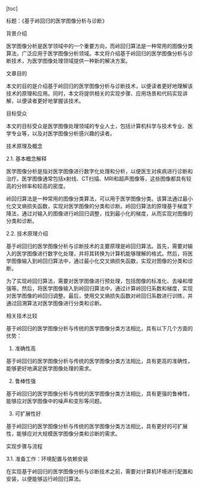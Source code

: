
[toc]                    
                
                
标题：《基于岭回归的医学图像分析与诊断》

背景介绍

医学图像分析是医学领域中的一个重要方向，而岭回归算法是一种常用的图像分类算法，广泛应用于医学图像分析领域。本文将介绍基于岭回归的医学图像分析与诊断技术，为医学图像处理领域提供一种新的解决方案。

文章目的

本文的目的是介绍基于岭回归的医学图像分析与诊断技术，以便读者更好地理解该技术的原理和应用。同时，本文将提供相关的实现步骤、应用场景和代码实现讲解，以便读者更好地掌握该技术。

目标受众

本文的目标受众是医学图像处理领域的专业人士，包括计算机科学与技术专业、医学专业等，以及对医学图像分析感兴趣的读者。

技术原理及概念

2.1. 基本概念解释

医学图像分析是指对医学图像进行数字化处理和分析，以便医生对疾病进行诊断和治疗。医学图像通常包括x射线、CT扫描、MRI和超声图像等，这些图像都具有较高的分辨率和较高的密度。

岭回归算法是一种常用的图像分类算法，可以用于医学图像分类。该算法通过最小化交叉熵损失函数，实现对医学图像的分类和诊断。岭回归算法的原理基于梯度下降法，通过对输入的图像进行岭回归调整，找到最小化的梯度，从而实现对图像的分类和诊断。

2.2. 技术原理介绍

基于岭回归的医学图像分析与诊断技术的主要原理是岭回归算法。首先，需要对输入的医学图像进行数字化处理，并将其转换为计算机能够理解的格式。然后，将医学图像输入到岭回归算法中，通过最小化交叉熵损失函数，实现对图像的分类和诊断。

为了实现岭回归算法，需要对医学图像进行预处理，包括图像的标准化、去噪和增强等。然后，将医学图像输入到岭回归算法中，通过计算岭回归系数和梯度，实现对医学图像的岭回归调整。最后，使用交叉熵损失函数对岭回归系数进行训练，并通过回溯算法对医学图像进行分类和诊断。

相关技术比较

基于岭回归的医学图像分析与传统的医学图像分类方法相比，具有以下几个方面的优势：

1. 准确性高

基于岭回归的医学图像分析与传统的医学图像分类方法相比，具有更高的准确性，能够更好地满足医学图像处理的需求。

2. 鲁棒性强

基于岭回归的医学图像分析与传统的医学图像分类方法相比，具有更强的鲁棒性，能够应对医学图像中的噪声和变形等问题。

3. 可扩展性好

基于岭回归的医学图像分析与传统的医学图像分类方法相比，具有更好的可扩展性，能够应对大规模医学图像分类和诊断的需求。

实现步骤与流程

3.1. 准备工作：环境配置与依赖安装

在实现基于岭回归的医学图像分析与诊断技术之前，需要对计算机环境进行配置和安装，以便能够运行岭回归算法。

